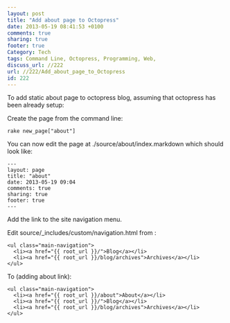 ```yaml
---
layout: post
title: "Add about page to Octopress"
date: 2013-05-19 08:41:53 +0100 
comments: true
sharing: true
footer: true
Category: Tech
tags: Command Line, Octopress, Programming, Web,
discuss_url: //222
url: //222/Add_about_page_to_Octopress
id: 222
---
```

To add  static about page to octopress blog, assuming that octopress has been already setup:

Create the page from the command line:

    rake new_page["about"]

You can now edit the page at ./source/about/index.markdown which should look like:

    ---
    layout: page
    title: "about" 
    date: 2013-05-19 09:04
    comments: true
    sharing: true
    footer: true
    ---

Add the link to the site navigation menu.

Edit source/_includes/custom/navigation.html from :

    <ul class="main-navigation">
      <li><a href="{{ root_url }}/">Blog</a></li>
      <li><a href="{{ root_url }}/blog/archives">Archives</a></li>
    </ul>

To (adding about link):

    <ul class="main-navigation">
      <li><a href="{{ root_url }}/about">About</a></li>
      <li><a href="{{ root_url }}/">Blog</a></li>
      <li><a href="{{ root_url }}/blog/archives">Archives</a></li>
    </ul>
